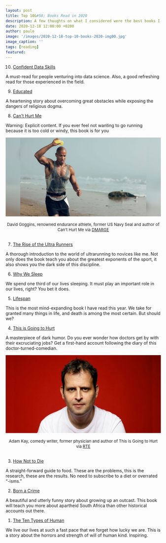 ```yaml
---
layout: post
title: Top 10&#58; Books Read in 2020
description: A few thoughts on what I considered were the best books I read/listened to in 2020.
date: 2020-12-18 12:00:00 +0200
author: paulo
image: '/images/2020-12-18-top-10-books-2020-img00.jpg'
image_caption: ''
tags: [reading]
featured: 
---
```



<ol start="10">
  <li> <a href="https://www.goodreads.com/book/show/34951858-confident-data-skills?ac=1&from_search=true&qid=ZYO9xOziWH&rank=1">Confident Data Skills</a></li>
</ol>

A must-read for people venturing into data science. Also, a good refreshing read for those experienced in the field.  

<ol start="9">
  <li> <a href="https://www.goodreads.com/book/show/35133922-educated?ac=1&from_search=true&qid=Nh6Wt9CGfg&rank=1">Educated</a></li>
</ol>

A heartening story about overcoming great obstacles while exposing the dangers of religious dogma.  

<ol start="8">
  <li> <a href="https://www.goodreads.com/book/show/41721428-can-t-hurt-me?ac=1&from_search=true&qid=gHsDu04uWY&rank=1s">Can't Hurt Me</a></li>
</ol>

Warning: Explicit content. If you ever feel not wanting to go running because it is too cold or windy, this book is for you

![2020-12-18-top-10-books-2020-img01](/images/2020-12-18-top-10-books-2020-img01.jpg)

<font size="-1"><center><span>David Goggins, renowned endurance athlete, former US Navy Seal and author of Can't Hurt Me via <a href="https://www.dmarge.com/2019/09/david-goggins-latest-workout.html">DMARGE</a></span></center></font>
<br>

<ol start="7">
  <li> <a href="https://www.goodreads.com/book/show/41817453-the-rise-of-the-ultra-runners?ac=1&from_search=true&qid=VLO7JOmseL&rank=1">The Rise of the Ultra Runners</a></li>
</ol>

A thorough introduction to the world of ultrarunning to novices like me. Not only does the book teach you about the greatest exponents of the sport, it also shows you the dark side of this discipline.  

<ol start="6">
  <li> <a href="https://www.goodreads.com/book/show/34466963-why-we-sleep?ac=1&from_search=true&qid=jO5WclDjYq&rank=1">Why We Sleep</a></li>
</ol>

We spend one third of our lives sleeping. It must play an important role in our lives, right? You bet it does. 

<ol start="5">
  <li> <a href="https://www.goodreads.com/book/show/43723901-lifespan?ac=1&from_search=true&qid=DlLOzHZSEe&rank=1">Lifespan</a></li>
</ol>

This is the most mind-expanding book I have read this year. We take for granted many things in life, and death is among the most certain. But should we? 

<ol start="4">
  <li> <a href="https://www.goodreads.com/book/show/35510008-this-is-going-to-hurt?ac=1&from_search=true&qid=RsCwdvyWRC&rank=1">This is Going to Hurt</a></li>
</ol>

A masterpiece of dark humor. Do you ever wonder how doctors get by with their excruciating jobs? Get a first-hand account following the diary of this doctor-turned-comedian. 

![2020-12-18-top-10-books-2020-img02](/images/2020-12-18-top-10-books-2020-img02.jpg)

<font size="-1"><center><span>Adam Kay, comedy writer, former physician and author of This is Going to Hurt via <a href="https://www.rte.ie/lifestyle/living/2019/1029/1087270-adam-kay-a-lot-of-doctors-turn-to-alcohol/">RTE</a></span></center></font>
<br>

<ol start="3">
  <li> <a href="https://www.goodreads.com/book/show/25663961-how-not-to-die?ac=1&from_search=true&qid=38PcxahqoY&rank=1">How Not to Die</a></li>
</ol>

A straight-forward guide to food. These are the problems, this is the research, these are the results. No need to subscribe to a diet or overrated “-isms.”   

<ol start="2">
  <li> <a href="https://www.goodreads.com/book/show/29780253-born-a-crime?ac=1&from_search=true&qid=Wj9JtMRfnH&rank=1">Born a Crime</a></li>
</ol>

A beautiful and utterly funny story about growing up an outcast. This book will teach you more about apartheid South Africa than other historical accounts out there. 

<ol start="1">
  <li> <a href="https://www.goodreads.com/book/show/40920818-the-ten-types-of-human?ac=1&from_search=true&qid=vIEDmysnKX&rank=1">The Ten Types of Human</a></li>
</ol>

We live our lives at such a fast pace that we forget how lucky we are. This is a story about the horrors and strength of will of human kind. Inspiring. 


